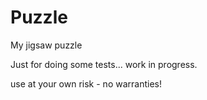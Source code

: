 # Puzzle
My jigsaw puzzle

Just for doing some tests... work in progress.

use at your own risk - no warranties!
